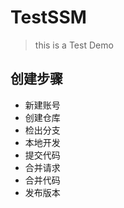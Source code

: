 # TestSSM

> this is a Test Demo

## 创建步骤

- 新建账号
- 创建仓库
- 检出分支
- 本地开发
- 提交代码
- 合并请求
- 合并代码
- 发布版本

